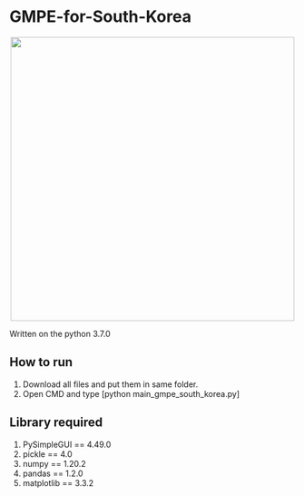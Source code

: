 # GMPE-for-South-Korea
<p align="center">
<img width="500" src="https://user-images.githubusercontent.com/54570998/137612521-fd2d4ac6-7c60-4843-b14a-3dbd0b2b685a.jpg">
</p>

Written on the python 3.7.0

## How to run
1. Download all files and put them in same folder.
2. Open CMD and type [python main_gmpe_south_korea.py]

## Library required
1. PySimpleGUI == 4.49.0
2. pickle == 4.0
3. numpy == 1.20.2
4. pandas == 1.2.0
5. matplotlib == 3.3.2

